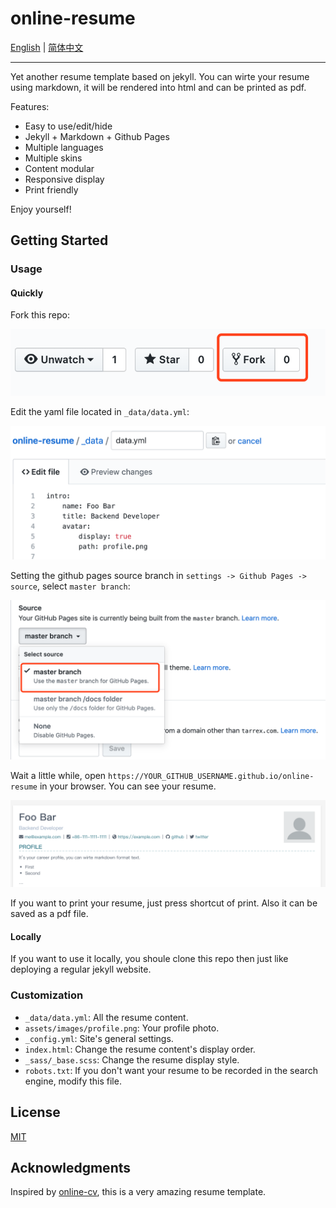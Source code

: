 # online-resume

[English](README.md) | [简体中文](README_CN.md)

---

Yet another resume template based on jekyll. You can wirte your resume using markdown, it will be rendered into html and can be printed as pdf.

Features:

+ Easy to use/edit/hide
+ Jekyll + Markdown + Github Pages
+ Multiple languages
+ Multiple skins
+ Content modular
+ Responsive display
+ Print friendly

Enjoy yourself!

## Getting Started

### Usage

#### Quickly

Fork this repo:

![](./assets/images/fork.png "fork this repo")

Edit the yaml file located in `_data/data.yml`:

![](./assets/images/edit.png "edit the yaml file")

Setting the github pages source branch in `settings -> Github Pages -> source`, select `master branch`:

![](./assets/images/source.png "select github pages source branch")

Wait a little while, open `https://YOUR_GITHUB_USERNAME.github.io/online-resume` in your browser. You can see your resume.

![](./assets/images/resume.png "resume")

If you want to print your resume, just press shortcut of print. Also it can be saved as a pdf file.

#### Locally

If you want to use it locally, you shoule clone this repo then just like deploying a regular jekyll website.

### Customization

+ `_data/data.yml`: All the resume content.
+ `assets/images/profile.png`: Your profile photo.
+ `_config.yml`: Site's general settings.
+ `index.html`: Change the resume content's display order.
+ `_sass/_base.scss`: Change the resume display style.
+ `robots.txt`: If you don't want your resume to be recorded in the search engine, modify this file.

## License

[MIT](https://choosealicense.com/licenses/mit/)

## Acknowledgments

Inspired by [online-cv](https://github.com/sharu725/online-cv), this is a very amazing resume template.
